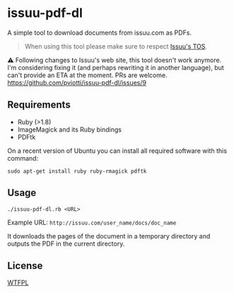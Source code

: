 # issuu-pdf-dl

A simple tool to download documents from issuu.com as PDFs.

> When using this tool please make sure to respect [Issuu's TOS](https://issuu.com/legal/terms).

:warning: Following changes to Issuu's web site, this tool doesn't work anymore.
I'm considering fixing it (and perhaps rewriting it in another language),
but can't provide an ETA at the moment. PRs are welcome. https://github.com/pviotti/issuu-pdf-dl/issues/9


## Requirements

 - Ruby (>1.8)
 - ImageMagick and its Ruby bindings
 - PDFtk

On a recent version of Ubuntu you can install all required software with this command:

    sudo apt-get install ruby ruby-rmagick pdftk

## Usage

    ./issuu-pdf-dl.rb <URL>

Example URL: `http://issuu.com/user_name/docs/doc_name`

It downloads the pages of the document in a temporary directory
and outputs the PDF in the current directory.


## License

[WTFPL](http://www.wtfpl.net/)

